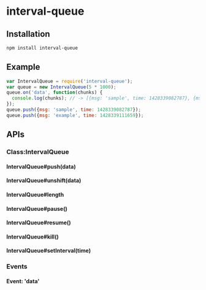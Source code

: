# interval-queue

## Installation
```bash
npm install interval-queue
```

## Example
```javascript
var IntervalQueue = require('interval-queue');
var queue = new IntervalQueue(5 * 1000);
queue.on('data', function(chunks) {
  console.log(chunks); // -> [{msg: 'sample', time: 1428339082787}, {msg: 'example', time: 1428339111659}]
});
queue.push({msg: 'sample', time: 1428339082787});
queue.push({msg: 'example', time: 1428339111659});
```

## APIs

### Class:IntervalQueue

#### IntervalQueue#push(data)

#### IntervalQueue#unshift(data)

#### IntervalQueue#length

#### IntervalQueue#pause()

#### IntervalQueue#resume()

#### IntervalQueue#kill()

#### IntervalQueue#setInterval(time)

### Events

#### Event: 'data'
